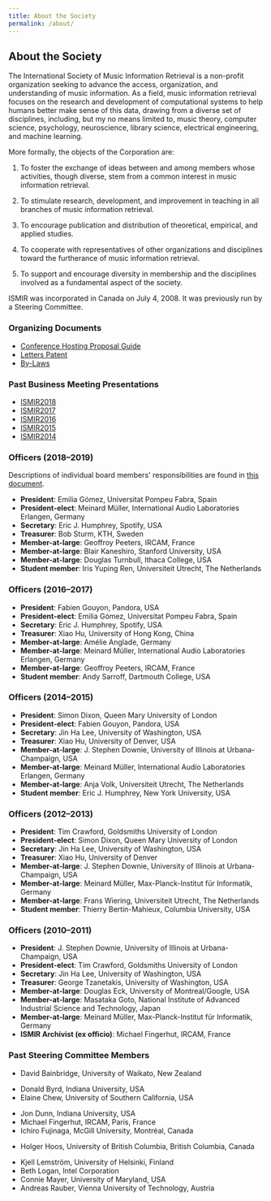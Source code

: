 ```yaml
---
title: About the Society
permalink: /about/
---
```


## About the Society

The International Society of Music Information Retrieval is a non-profit
organization seeking to advance the access, organization, and understanding
of music information. As a field, music information retrieval focuses on the
research and development of computational systems to help humans
better make sense of this data, drawing from a diverse set of disciplines,
including, but my no means limited to, music theory, computer science, psychology,
neuroscience, library science, electrical engineering, and machine learning.

More formally, the objects of the Corporation are:

1. To foster the exchange of ideas between and among members whose activities,
though diverse, stem from a common interest in music information retrieval.

2. To stimulate research, development, and improvement in teaching in all
branches of music information retrieval.

3. To encourage publication and distribution of theoretical, empirical, and
applied studies.

4. To cooperate with representatives of other organizations and disciplines
toward the furtherance of music information retrieval.

5. To support and encourage diversity in membership and the disciplines involved
as a fundamental aspect of the society.


ISMIR was incorporated in Canada on July 4, 2008. It was previously run by a Steering Committee.

### Organizing Documents

* [Conference Hosting Proposal Guide]({{site.base_url}}/pdfs/Call4Hosting-ISMIR-0.8.pdf)
* [Letters Patent]({{site.base_url}}/pdfs/ISMIR-Letters-Patent.pdf)
* [By-Laws]({{site.base_url}}/pdfs/ISMIR-Bylaws.pdf)


### Past Business Meeting Presentations

* [ISMIR2018]({{site.base_url}}/pdfs/2018_business_meeting.pdf)
* [ISMIR2017]({{site.base_url}}/pdfs/2017_business_meeting.pdf)
* [ISMIR2016]({{site.base_url}}/pdfs/2016_business_meeting.pdf)
* [ISMIR2015]({{site.base_url}}/pdfs/2015_business_meeting.pdf)
* [ISMIR2014]({{site.base_url}}/pdfs/2014_business_meeting.pdf)


### Officers (2018&ndash;2019)

Descriptions of individual board members' responsibilities are found
in [this document](https://docs.google.com/document/d/e/2PACX-1vSGoaFelpdZaLwoRPzFmgBBubCVtU7mVS4aMjtjT_Xl5P3yayNje3Uzfnl8amZ9Zywo65siId02jQ0N/pub).

* **President**: Emilia G&oacute;mez, Universitat Pompeu Fabra, Spain
* **President-elect**: Meinard M&uuml;ller, International Audio Laboratories Erlangen, Germany
* **Secretary**: Eric J. Humphrey, Spotify, USA
* **Treasurer**: Bob Sturm, KTH, Sweden
* **Member-at-large**: Geoffroy Peeters, IRCAM, France
* **Member-at-large**: Blair Kaneshiro, Stanford University, USA
* **Member-at-large**: Douglas Turnbull, Ithaca College, USA
* **Student member**: Iris Yuping Ren, Universiteit Utrecht, The Netherlands

### Officers (2016&ndash;2017)

* **President**: Fabien Gouyon, Pandora, USA
* **President-elect**: Emilia G&oacute;mez, Universitat Pompeu Fabra, Spain   
* **Secretary**: Eric J. Humphrey, Spotify, USA
* **Treasurer**: Xiao Hu, University of Hong Kong, China
* **Member-at-large**: Amélie Anglade, Germany
* **Member-at-large**: Meinard M&uuml;ller, International Audio Laboratories Erlangen, Germany
* **Member-at-large**: Geoffroy Peeters, IRCAM, France 
* **Student member**: Andy Sarroff, Dartmouth College, USA

### Officers (2014&ndash;2015)

* **President**: Simon Dixon, Queen Mary University of London 
* **President-elect**: Fabien Gouyon, Pandora, USA
* **Secretary**: Jin Ha Lee, University of Washington, USA
* **Treasurer**: Xiao Hu, University of Denver, USA
* **Member-at-large**: J. Stephen Downie, University of Illinois at Urbana-Champaign, USA
* **Member-at-large**: Meinard M&uuml;ller, International Audio Laboratories Erlangen, Germany
* **Member-at-large**: Anja Volk, Universiteit Utrecht, The Netherlands
* **Student member**: Eric J. Humphrey, New York University, USA

### Officers (2012&ndash;2013)

* **President**: Tim Crawford, Goldsmiths University of London
* **President-elect**: Simon Dixon, Queen Mary University of London 
* **Secretary**: Jin Ha Lee, University of Washington, USA
* **Treasurer**: Xiao Hu, University of Denver
* **Member-at-large**: J. Stephen Downie, University of Illinois at Urbana-Champaign, USA
* **Member-at-large**: Meinard M&uuml;ller, Max-Planck-Institut f&uuml;r Informatik, Germany
* **Member-at-large**: Frans Wiering, Universiteit Utrecht, The Netherlands
* **Student member**: Thierry Bertin-Mahieux, Columbia University, USA

### Officers (2010&ndash;2011)

* **President**: J. Stephen Downie, University of Illinois at Urbana-Champaign, USA 
* **President-elect**: Tim Crawford, Goldsmiths University of London
* **Secretary**: Jin Ha Lee, University of Washington, USA
* **Treasurer**: George Tzanetakis, University of Washington, USA
* **Member-at-large**: Douglas Eck, University of Montreal/Google, USA
* **Member-at-large**: Masataka Goto, National Institute of Advanced Industrial Science and Technology, Japan
* **Member-at-large**: Meinard M&uuml;ller, Max-Planck-Institut f&uuml;r Informatik, Germany
* **ISMIR Archivist (ex officio)**: Michael Fingerhut, IRCAM, France

### Past Steering Committee Members

<!-- * Am&eacute;lie Anglade, Germany-->
 * David Bainbridge, University of Waikato, New Zealand
<!-- * Thierry Bertin-Mahieux, Columbia University, USA-->
 * Donald Byrd, Indiana University, USA
 * Elaine Chew, University of Southern California, USA
<!-- * Tim Crawford, Goldsmiths, University of London, United Kingdom-->
<!-- * Simon Dixon, Queen Mary University of London, United Kingdom-->
<!-- * J. Stephen Downie, University of Illinois at Urbana-Champaign, USA-->
 * Jon Dunn, Indiana University, USA
 * Michael Fingerhut, IRCAM, Paris, France
 * Ichiro Fujinaga, McGill University, Montr&eacute;al, Canada
<!-- * Masataka Goto, National Institute of Advanced Industrial Science and Technology (AIST), Japan-->
<!-- * Fabien Gouyon, Pandora, USA-->
 * Holger Hoos, University of British Columbia, British Columbia, Canada
<!-- * Xiao Hu, University of Hong Kong, China-->
<!-- * Jin Ha Lee, University of Washington, USA-->
 * Kjell Lemstr&ouml;m, University of Helsinki, Finland
 * Beth Logan, Intel Corporation
 * Connie Mayer, University of Maryland, USA
 * Andreas Rauber, Vienna University of Technology, Austria
<!-- * Andy Sarroff, Dartmouth College, USA-->
<!-- * George Tzanetakis, University of Victoria, Canada-->
<!-- * Anja Volk, Universiteit Utrecht, The Netherlands-->
<!-- * Frans Wiering, Universiteit Utrecht, The Netherlands-->
